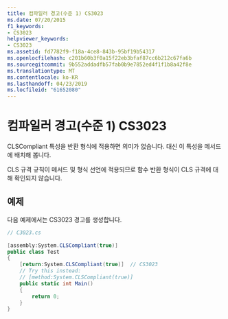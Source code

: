 ```yaml
---
title: 컴파일러 경고(수준 1) CS3023
ms.date: 07/20/2015
f1_keywords:
- CS3023
helpviewer_keywords:
- CS3023
ms.assetid: fd7782f9-f18a-4ce8-843b-95bf19b54317
ms.openlocfilehash: c201b60b3f0a15f22eb3bfaf87cc6b212c67fa6b
ms.sourcegitcommit: 9b552addadfb57fab0b9e7852ed4f1f1b8a42f8e
ms.translationtype: MT
ms.contentlocale: ko-KR
ms.lasthandoff: 04/23/2019
ms.locfileid: "61652080"
---
```

# <a name="compiler-warning-level-1-cs3023"></a>컴파일러 경고(수준 1) CS3023
CLSCompliant 특성을 반환 형식에 적용하면 의미가 없습니다.  대신 이 특성을 메서드에 배치해 봅니다.  
  
 CLS 규격 규칙이 메서드 및 형식 선언에 적용되므로 함수 반환 형식이 CLS 규격에 대해 확인되지 않습니다.  
  
## <a name="example"></a>예제  
 다음 예제에서는 CS3023 경고를 생성합니다.  
  
```csharp  
// C3023.cs  
  
[assembly:System.CLSCompliant(true)]  
public class Test  
{  
    [return:System.CLSCompliant(true)]  // CS3023  
    // Try this instead:  
    // [method:System.CLSCompliant(true)]  
    public static int Main()  
    {  
        return 0;  
    }  
}  
```

